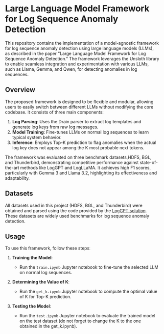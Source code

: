 # Large Language Model Framework for Log Sequence Anomaly Detection

This repository contains the implementation of a model-agnostic framework for log sequence anomaly detection using large language models (LLMs), as described in the paper "Large Language Model Framework for Log Sequence Anomaly Detection." The framework leverages the Unsloth library to enable seamless integration and experimentation with various LLMs, such as Llama, Gemma, and Qwen, for detecting anomalies in log sequences.

## Overview

The proposed framework is designed to be flexible and modular, allowing users to easily switch between different LLMs without modifying the core codebase. It consists of three main components:
1. **Log Parsing**: Uses the Drain parser to extract log templates and generate log keys from raw log messages.
2. **Model Training**: Fine-tunes LLMs on normal log sequences to learn typical system behavior.
3. **Inference**: Employs Top-K prediction to flag anomalies when the actual log key does not appear among the K most probable next tokens.

The framework was evaluated on three benchmark datasets,HDFS, BGL, and Thunderbird, demonstrating competitive performance against state-of-the-art methods like LogGPT and LogLLaMA. It achieves high F1 scores, particularly with Gemma 3 and Llama 3.2, highlighting its effectiveness and adaptability.

## Datasets

All datasets used in this project (HDFS, BGL, and Thunderbird) were obtained and parsed using the code provided by the [LogGPT solution](https://github.com/nokia/LogGPT). These datasets are widely used benchmarks for log sequence anomaly detection.


## Usage

To use this framework, follow these steps:

1. **Training the Model**:
   - Run the `train.ipynb` Jupyter notebook to fine-tune the selected LLM on normal log sequences.

2. **Determining the Value of K**:
   - Run the `get_k.ipynb` Jupyter notebook to compute the optimal value of K for Top-K prediction.

3. **Testing the Model**:
   - Run the `test.ipynb` Jupyter notebook to evaluate the trained model on the test dataset (do not forget to change the K to the one obtained in the get_k.ipynb).
